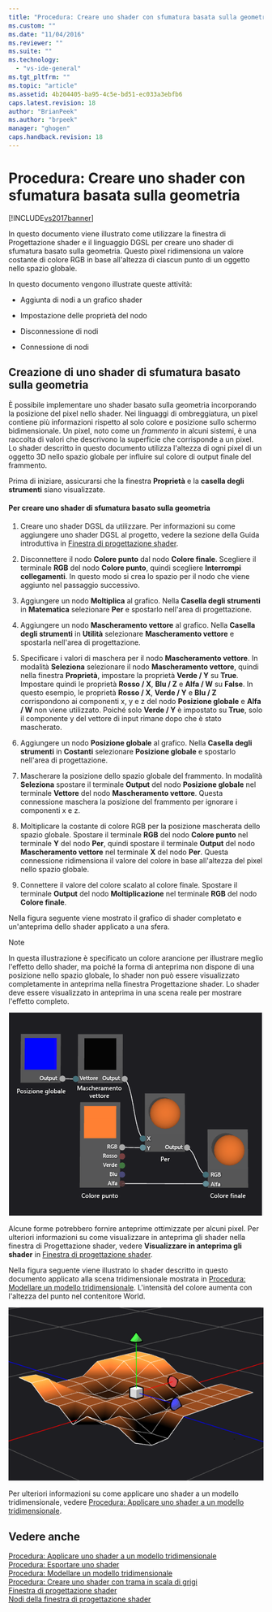 ```yaml
---
title: "Procedura: Creare uno shader con sfumatura basata sulla geometria | Microsoft Docs"
ms.custom: ""
ms.date: "11/04/2016"
ms.reviewer: ""
ms.suite: ""
ms.technology: 
  - "vs-ide-general"
ms.tgt_pltfrm: ""
ms.topic: "article"
ms.assetid: 4b204405-ba95-4c5e-bd51-ec033a3ebfb6
caps.latest.revision: 18
author: "BrianPeek"
ms.author: "brpeek"
manager: "ghogen"
caps.handback.revision: 18
---
```

# Procedura: Creare uno shader con sfumatura basata sulla geometria
[!INCLUDE[vs2017banner](../code-quality/includes/vs2017banner.md)]

In questo documento viene illustrato come utilizzare la finestra di Progettazione shader e il linguaggio DGSL per creare uno shader di sfumatura basato sulla geometria.  Questo pixel ridimensiona un valore costante di colore RGB in base all'altezza di ciascun punto di un oggetto nello spazio globale.  
  
 In questo documento vengono illustrate queste attività:  
  
-   Aggiunta di nodi a un grafico shader  
  
-   Impostazione delle proprietà del nodo  
  
-   Disconnessione di nodi  
  
-   Connessione di nodi  
  
## Creazione di uno shader di sfumatura basato sulla geometria  
 È possibile implementare uno shader basato sulla geometria incorporando la posizione del pixel nello shader.  Nei linguaggi di ombreggiatura, un pixel contiene più informazioni rispetto al solo colore e posizione sullo schermo bidimensionale.  Un pixel, noto come un *frammento* in alcuni sistemi, è una raccolta di valori che descrivono la superficie che corrisponde a un pixel.  Lo shader descritto in questo documento utilizza l'altezza di ogni pixel di un oggetto 3D nello spazio globale per influire sul colore di output finale del frammento.  
  
 Prima di iniziare, assicurarsi che la finestra **Proprietà** e la **casella degli strumenti** siano visualizzate.  
  
#### Per creare uno shader di sfumatura basato sulla geometria  
  
1.  Creare uno shader DGSL da utilizzare.  Per informazioni su come aggiungere uno shader DGSL al progetto, vedere la sezione della Guida introduttiva in [Finestra di progettazione shader](../designers/shader-designer.md).  
  
2.  Disconnettere il nodo **Colore punto** dal nodo **Colore finale**.  Scegliere il terminale **RGB** del nodo **Colore punto**, quindi scegliere **Interrompi collegamenti**.  In questo modo si crea lo spazio per il nodo che viene aggiunto nel passaggio successivo.  
  
3.  Aggiungere un nodo **Moltiplica** al grafico.  Nella **Casella degli strumenti** in **Matematica** selezionare **Per** e spostarlo nell'area di progettazione.  
  
4.  Aggiungere un nodo **Mascheramento vettore** al grafico.  Nella **Casella degli strumenti** in **Utilità** selezionare **Mascheramento vettore** e spostarla nell'area di progettazione.  
  
5.  Specificare i valori di maschera per il nodo **Mascheramento vettore**.  In modalità **Seleziona** selezionare il nodo **Mascheramento vettore**, quindi nella finestra **Proprietà**, impostare la proprietà **Verde \/ Y** su **True**. Impostare quindi le proprietà **Rosso \/ X**, **Blu \/ Z** e **Alfa \/ W** su **False**.  In questo esempio, le proprietà **Rosso \/ X**, **Verde \/ Y** e **Blu \/ Z** corrispondono ai componenti x, y e z del nodo **Posizione globale** e **Alfa \/ W** non viene utilizzato.  Poiché solo **Verde \/ Y** è impostato su **True**, solo il componente y del vettore di input rimane dopo che è stato mascherato.  
  
6.  Aggiungere un nodo **Posizione globale** al grafico.  Nella **Casella degli strumenti** in **Costanti** selezionare **Posizione globale** e spostarlo nell'area di progettazione.  
  
7.  Mascherare la posizione dello spazio globale del frammento.  In modalità **Seleziona** spostare il terminale **Output** del nodo **Posizione globale** nel terminale **Vettore** del nodo **Mascheramento vettore**.  Questa connessione maschera la posizione del frammento per ignorare i componenti x e z.  
  
8.  Moltiplicare la costante di colore RGB per la posizione mascherata dello spazio globale.  Spostare il terminale **RGB** del nodo **Colore punto** nel terminale **Y** del nodo **Per**, quindi spostare il terminale **Output** del nodo **Mascheramento vettore** nel terminale **X** del nodo **Per**.  Questa connessione ridimensiona il valore del colore in base all'altezza del pixel nello spazio globale.  
  
9. Connettere il valore del colore scalato al colore finale.  Spostare il terminale **Output** del nodo **Moltiplicazione** nel terminale **RGB** del nodo **Colore finale**.  
  
 Nella figura seguente viene mostrato il grafico di shader completato e un'anteprima dello shader applicato a una sfera.  
  
> [!NOTE]
>  In questa illustrazione è specificato un colore arancione per illustrare meglio l'effetto dello shader, ma poiché la forma di anteprima non dispone di una posizione nello spazio globale, lo shader non può essere visualizzato completamente in anteprima nella finestra Progettazione shader.  Lo shader deve essere visualizzato in anteprima in una scena reale per mostrare l'effetto completo.  
  
 ![Grafico shader e anteprima del relativo effetto](../designers/media/digit-gradient-effect-graph.png "Digit\-Gradient\-Effect\-Graph")  
  
 Alcune forme potrebbero fornire anteprime ottimizzate per alcuni pixel.  Per ulteriori informazioni su come visualizzare in anteprima gli shader nella finestra di Progettazione shader, vedere **Visualizzare in anteprima gli shader** in [Finestra di progettazione shader](../designers/shader-designer.md).  
  
 Nella figura seguente viene illustrato lo shader descritto in questo documento applicato alla scena tridimensionale mostrata in [Procedura: Modellare un modello tridimensionale](../designers/how-to-model-3-d-terrain.md).  L'intensità del colore aumenta con l'altezza del punto nel contenitore World.  
  
 ![Effetto sfumatura applicato a un modello di terreno 3D](../designers/media/digit-gradient-effect-result.png "Digit\-Gradient\-Effect\-Result")  
  
 Per ulteriori informazioni su come applicare uno shader a un modello tridimensionale, vedere [Procedura: Applicare uno shader a un modello tridimensionale](../designers/how-to-apply-a-shader-to-a-3-d-model.md).  
  
## Vedere anche  
 [Procedura: Applicare uno shader a un modello tridimensionale](../designers/how-to-apply-a-shader-to-a-3-d-model.md)   
 [Procedura: Esportare uno shader](../designers/how-to-export-a-shader.md)   
 [Procedura: Modellare un modello tridimensionale](../designers/how-to-model-3-d-terrain.md)   
 [Procedura: Creare uno shader con trama in scala di grigi](../designers/how-to-create-a-grayscale-texture-shader.md)   
 [Finestra di progettazione shader](../designers/shader-designer.md)   
 [Nodi della finestra di progettazione shader](../designers/shader-designer-nodes.md)